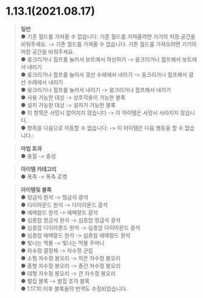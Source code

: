 # 1.13.1(2021.08.17)  
 > **일반**  
  ● 기존 월드를 가져올 수 없습니다. 기존 월드를 가져올려면 기기의 저장 공간을 비워주세요. -> 기존 월드를 가져올 수 없습니다. 기존 월드를 가져오려면 기기의 저장 공간을 비워주세요.  
  ● 웅크리거나 점프를 눌러서 보트에서 하선하기 -> 웅크리거나 점프해서 보트에서 내리기  
  ● 웅크리거나 점프를 눌러서 광산 수레에서 내리기 -> 웅크리거나 점프해서 광산 수례에서 내리기  
  ● 웅크리기나 점프를 눌러서 내리기 -> 웅크리거나 점프해서 내리기  
  ● 사용 가능한 대상 -> 상호작용이 가능한 블록  
  ● 설치 가능한 대상 -> 설치가 가능한 블록  
  ● 이 항목은 사망시 없어지지 않습니다 -> 이 아이템은 사망시 사라지지 않습니다.  
  ● 항목을 다음으로 이동할 수 없습니다: -> 이 아이템은 다음 행동을 할 수 없습니다.:  

 > **마법 효과**  
  ● 충절 -> 충성  

 > **아이템 카테고리**  
  ● 폭죽 -> 폭죽 로켓  

 > **아이템및 블록**  
  ● 청금석 원석 -> 청금석 광석  
  ● 다이아몬드 원석 -> 다이아몬드 광석  
  ● 에메랄드 원석 -> 에메랄드 광석  
  ● 심층암 청금석 원석 -> 심층암 청금석 광석  
  ● 심층암 다이아몬드 원석 -> 심층암 다이아몬드 광석  
  ● 심층암 에메랄드 원석 -> 심층암 에메랄드 원석  
  ● 빛나는 먹물 -> 빛나는 먹물 주머니  
  ● 자수정 결정체 -> 자수정 군집  
  ● 소형 자수정 봉오리 -> 작은 자수정 봉오리  
  ● 중형 자수정 봉오리 -> 중간 자수정 봉오리  
  ● 대형 자수정 봉오리 -> 큰 자수정 봉오리  
  ● 벌집 블록 -> 벌집 조각 블록  
  ● 1.17.10 이후 블록들의 번역도 수정되었습니다.  